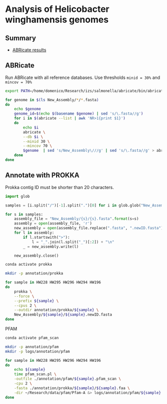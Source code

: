 # Analysis of Helicobacter winghamensis genomes

## Summary

- [ABRicate results](annotation/abricate/README.html) 

## ABRicate

Run ABRicate with all reference databases. Use thresholds `minid = 30%` and `mincov = 70%`

```bash
export PATH=/home/domenico/Research/izs/salmonella/abricate/bin/abricate:$PATH
```

```bash
for genome in $(ls New_Assembly/*/*.fasta)
do
    echo $genome
    genome_id=$(echo $(basename $genome) | sed 's/\.fasta//g')
    for i in $(abricate --list | awk 'NR>1{print $1}')
    do
        echo $i
        abricate \
        --db $i \
        --minid 30 \
        --mincov 70 \
        $genome  | sed 's/New_Assembly\///g' | sed 's/\.fasta//g' > abricate_210217/${genome_id}_${i}.out
    done
done
```

## Annotate with PROKKA

Prokka contig ID must be shorter than 20 characters.

```python
import glob

samples = [i.split("/")[-1].split(".")[0] for i in glob.glob("New_Assembly/*/*.fasta")]

for s in samples:
    assembly_file = "New_Assembly/{s}/{s}.fasta".format(s=s)
    assembly = open(assembly_file, 'r')
    new_assembly = open(assembly_file.replace(".fasta", ".newID.fasta"), 'w')
    for l in assembly:
        if l.startswith(">"):
            l = "_".join(l.split("_")[:2]) + "\n"
        _ = new_assembly.write(l)

    new_assembly.close()
```

```bash
conda activate prokka

mkdir -p annotation/prokka

for sample in HW228 HW295 HW296 HW294 HW196
do
    prokka \
    --force \
    --prefix ${sample} \
    --cpus 2 \
    --outdir annotation/prokka/${sample} \
    New_Assembly/${sample}/${sample}.newID.fasta
done
```

PFAM

```bash
conda activate pfam_scan

mkdir -p annotation/pfam
mkdir -p logs/annotation/pfam

for sample in HW228 HW295 HW296 HW294 HW196
do
    echo ${sample}
    time pfam_scan.pl \
    -outfile ./annotation/pfam/${sample}.pfam_scan \
    -cpu 2 \
    -fasta ./annotation/prokka/${sample}/${sample}.faa \
    -dir ~/Research/data/pfam/Pfam-A &> logs/annotation/pfam/${sample}.log
done
```
